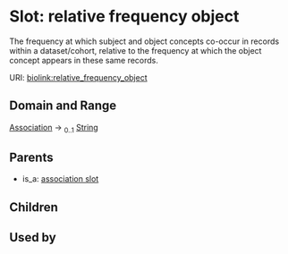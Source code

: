 
# Slot: relative frequency object


The frequency at which subject and object concepts co-occur in  records within a dataset/cohort, relative to the frequency at which the object concept appears in these same records.

URI: [biolink:relative_frequency_object](https://w3id.org/biolink/vocab/relative_frequency_object)


## Domain and Range

[Association](Association.md) &#8594;  <sub>0..1</sub> [String](types/String.md)

## Parents

 *  is_a: [association slot](association_slot.md)

## Children


## Used by

